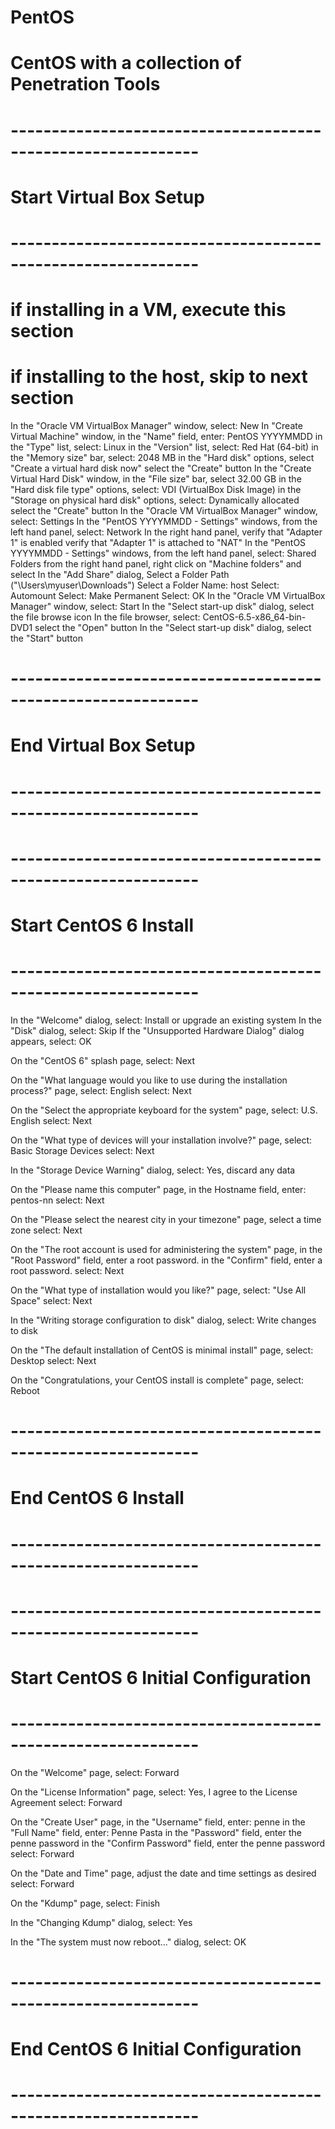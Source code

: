 # PentOS

# CentOS with a collection of Penetration Tools

# -------------------------------------------------------------
# Start Virtual Box Setup
# -------------------------------------------------------------
# if installing in a VM, execute this section
# if installing to the host, skip to next section
In the "Oracle VM VirtualBox Manager" window,
	select: New
In "Create Virtual Machine" window, 
	in the "Name" field, enter: PentOS YYYYMMDD
	in the "Type" list, select: Linux
	in the "Version" list, select: Red Hat (64-bit)
	in the "Memory size" bar, select: 2048 MB
	in the "Hard disk" options, select "Create a virtual hard disk now"
	select the "Create" button
In the "Create Virtual Hard Disk" window,
	in the "File size" bar, select 32.00 GB
	in the "Hard disk file type" options, select: VDI (VirtualBox Disk Image)
	in the "Storage on physical hard disk" options, select: Dynamically allocated
	select the "Create" button
In the "Oracle VM VirtualBox Manager" window,
	select: Settings
In the "PentOS YYYYMMDD - Settings" windows,
	from the left hand panel, select: Network
	In the right hand panel,
		verify that "Adapter 1" is enabled
		verify that "Adapter 1" is attached to "NAT"
In the "PentOS YYYYMMDD - Settings" windows,
	from the left hand panel, select: Shared Folders
	from the right hand panel, right click on "Machine folders" and select
In the "Add Share" dialog,
	Select a Folder Path ("\Users\myuser\Downloads")
	Select a Folder Name: host
	Select: Automount
	Select: Make Permanent
	Select: OK
In the "Oracle VM VirtualBox Manager" window,
	select: Start
In the "Select start-up disk" dialog,
	select the file browse icon
In the file browser, select: CentOS-6.5-x86_64-bin-DVD1
	select the "Open" button
In the "Select start-up disk" dialog,
	select the "Start" button
# -------------------------------------------------------------
# End Virtual Box Setup
# -------------------------------------------------------------

# -------------------------------------------------------------
# Start CentOS 6 Install
# -------------------------------------------------------------
In the "Welcome" dialog, select: Install or upgrade an existing system
In the "Disk" dialog, select: Skip
If the "Unsupported Hardware Dialog" dialog appears, select: OK

On the "CentOS 6" splash page, select: Next

On the "What language would you like to use during the installation process?" page, 
	select: English
	select: Next

On the "Select the appropriate keyboard for the system" page,
	select: U.S. English
	select: Next

On the "What type of devices will your installation involve?" page,
	select: Basic Storage Devices
	select: Next

In the "Storage Device Warning" dialog, 
	select: Yes, discard any data

On the "Please name this computer" page,
	in the Hostname field, enter: pentos-nn
	select: Next

On the "Please select the nearest city in your timezone" page,
	select a time zone
	select: Next

On the "The root account is used for administering the system" page, 
	in the "Root Password" field, enter a root password.
	in the "Confirm" field, enter a root password.
	select: Next

On the "What type of installation would you like?" page,
	select: "Use All Space"
	select: Next

In the "Writing storage configuration to disk" dialog,
	select: Write changes to disk

On the "The default installation of CentOS is minimal install" page,
	select: Desktop
	select: Next

On the "Congratulations, your CentOS install is complete" page,
	select: Reboot

# -------------------------------------------------------------
# End CentOS 6 Install
# -------------------------------------------------------------

# -------------------------------------------------------------
# Start CentOS 6 Initial Configuration
# -------------------------------------------------------------
On the "Welcome" page,
	select: Forward

On the "License Information" page,
	select: Yes, I agree to the License Agreement
	select: Forward

On the "Create User" page,
	in the "Username" field, enter: penne
	in the "Full Name" field, enter: Penne Pasta
	in the "Password" field, enter the penne password
	in the "Confirm Password" field, enter the penne password
	select: Forward
	
On the "Date and Time" page,
	adjust the date and time settings as desired
	select: Forward
	
On the "Kdump" page,
	select: Finish
	
In the "Changing Kdump" dialog,
	select: Yes

In the "The system must now reboot..." dialog,
	select: OK

# -------------------------------------------------------------
# End CentOS 6 Initial Configuration
# -------------------------------------------------------------

